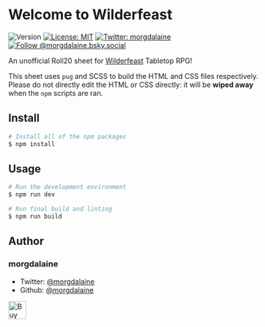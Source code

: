 # Welcome to Wilderfeast

![Version](https://img.shields.io/badge/version-1.0.0-blue.svg?cacheSeconds=2592000)
[![License: MIT](https://img.shields.io/badge/License-MIT-yellow.svg)](https://opensource.org/license/MIT)
[![Twitter: morgdalaine](https://img.shields.io/twitter/follow/morgdalaine.svg?style=social)](https://twitter.com/morgdalaine)
[![Follow @morgdalaine.bsky.social](https://img.shields.io/badge/follow-@morgdalaine.bsky.social-whitesmoke?style=social&logo=bluesky)](https://bsky.app/profile/morgdalaine.bsky.social)

An unofficial Roll20 sheet for [Wilderfeast](https://horribleguild.com/us/product-category/roleplaying-games/wilderfeast) Tabletop RPG!

This sheet uses `pug` and SCSS to build the HTML and CSS files respectively. Please do not directly edit the HTML or CSS directly: it will be **wiped away** when the `npm` scripts are ran.

## Install

```sh
# Install all of the npm packages
$ npm install
```

## Usage

```sh
# Run the development environment
$ npm run dev

# Run final build and linting
$ npm run build
```

## Author

### morgdalaine

* Twitter: [@morgdalaine](https://twitter.com/morgdalaine)
* Github: [@morgdalaine](https://github.com/morgdalaine)

<a href='https://ko-fi.com/R5R54NXP1' target='_blank'><img height='36' style='border:0px;height:36px;' src='https://storage.ko-fi.com/cdn/kofi6.png?v=6' border='0' alt='Buy Me a Coffee at ko-fi.com' /></a>

[^0]: This README was generated with ♥︎ by [readme-md-generator](https://github.com/kefranabg/readme-md-generator)
